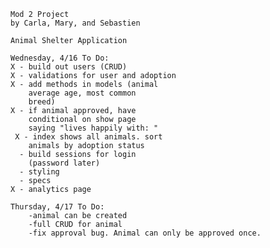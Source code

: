     Mod 2 Project
    by Carla, Mary, and Sebastien

    Animal Shelter Application

    Wednesday, 4/16 To Do:
    X - build out users (CRUD)
    X - validations for user and adoption
    X - add methods in models (animal 
        average age, most common   
        breed)
    X - if animal approved, have 
        conditional on show page     
        saying "lives happily with: "
     X - index shows all animals. sort 
        animals by adoption status
      - build sessions for login 
        (password later)
      - styling
      - specs
    X - analytics page

    Thursday, 4/17 To Do:
        -animal can be created
        -full CRUD for animal
        -fix approval bug. Animal can only be approved once.